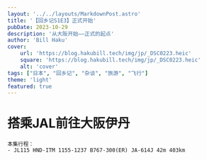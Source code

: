 ```yaml
---
layout: '../../layouts/MarkdownPost.astro'
title: '【回乡记S1E3】正式开始'
pubDate: 2023-10-29
description: '从大阪开始——正式的起点'
author: 'Bill Haku'
cover:
    url: 'https://blog.hakubill.tech/img/jp/_DSC0223.heic'
    square: 'https://blog.hakubill.tech/img/jp/_DSC0223.heic'
    alt: 'cover'
tags: ["日本", "回乡记", "杂谈", "旅游", "飞行"]
theme: 'light'
featured: true
---
```


# 搭乘JAL前往大阪伊丹

```
本集行程：
- JL115 HND-ITM 1155-1237 B767-300(ER) JA-614J 42m 403km
```